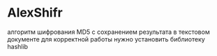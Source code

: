 # AlexShifr
алгоритм шифрования MD5 с сохранением результата в текстовом документе
для корректной работы нужно установить библиотеку hashlib 

